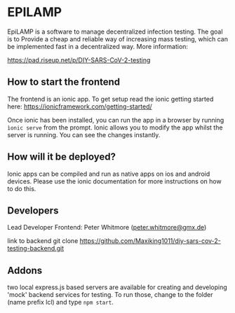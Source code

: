 # EPILAMP

EpiLAMP is a software to manage decentralized infection testing. The goal is to Provide a cheap and reliable way of increasing mass testing, which can be implemented fast in a decentralized way. More information:

https://pad.riseup.net/p/DIY-SARS-CoV-2-testing

## How to start the frontend

The frontend is an ionic app. To get setup read the ionic getting started here: https://ionicframework.com/getting-started/

Once ionic has been installed, you can run the app in a browser by running ``ìonic serve``
from the prompt.
Ionic allows you to modify the app whilst the server is running. You can see the changes instantly.

## How will it be deployed?

Ionic apps can be compiled and run as native apps on ios and android devices.
Please use the ionic documentation for more instructions on how to do this.

## Developers

Lead Developer Frontend:
Peter Whitmore (peter.whitmore@gmx.de)

link to backend
git clone https://github.com/Maxiking1011/diy-sars-cov-2-testing-backend.git

## Addons

two local express.js based servers are available for creating and developing 'mock' backend services for testing.
To run those, change to the folder (name prefix lcl) and type ````npm start````.

